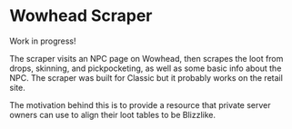 # Wowhead Scraper

Work in progress!

The scraper visits an NPC page on Wowhead, then scrapes the loot from drops, skinning, and pickpocketing, as well as some basic info about the NPC. The scraper was built for Classic but it probably works on the retail site.

The motivation behind this is to provide a resource that private server owners can use to align their loot tables to be Blizzlike.
